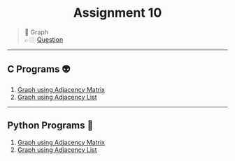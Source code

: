 <h1 align="center"> Assignment 10 </h1>

> 💠 Graph<br> 👉🏼 [Question](https://github.com/saha-indranil/DSA01/blob/main/Questions/Assignment-10%40DSALAB.txt)

---

## C Programs 👽

1. [Graph using Adjacency Matrix](https://github.com/saha-indranil/DSA01/blob/main/Graph/C%20Programs/adjacencyMatrix.c)
1. [Graph using Adjacency List](https://github.com/saha-indranil/DSA01/blob/main/Graph/C%20Programs/adjacencyList.c)

---

## Python Programs 🤖

1. [Graph using Adjacency Matrix](https://github.com/saha-indranil/DSA01/blob/main/Graph/Python%20Programs/adjacencyMatrix.py)
1. [Graph using Adjacency List](https://github.com/saha-indranil/DSA01/blob/main/Graph/Python%20Programs/adjacencyList.py)
